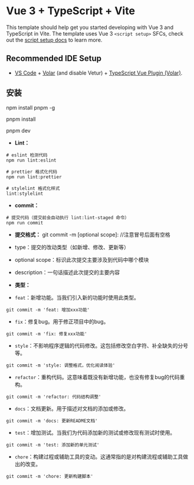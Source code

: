 # Vue 3 + TypeScript + Vite

This template should help get you started developing with Vue 3 and TypeScript in Vite. The template uses Vue 3 `<script setup>` SFCs, check out the [script setup docs](https://v3.vuejs.org/api/sfc-script-setup.html#sfc-script-setup) to learn more.

## Recommended IDE Setup

- [VS Code](https://code.visualstudio.com/) + [Volar](https://marketplace.visualstudio.com/items?itemName=Vue.volar) (and disable Vetur) + [TypeScript Vue Plugin (Volar)](https://marketplace.visualstudio.com/items?itemName=Vue.vscode-typescript-vue-plugin).

## 安装

npm install pnpm -g

pnpm install

pnpm dev


- **Lint：**

```text
# eslint 检测代码
npm run lint:eslint

# prettier 格式化代码
npm run lint:prettier

# stylelint 格式化样式
lint:stylelint
```

- **commit：**
```text
# 提交代码（提交前会自动执行 lint:lint-staged 命令）
npm run commit
```

- **提交格式：**
git commit -m <type>[optional scope]: <description> //注意冒号后面有空格
- type：提交的改动类型（如新增、修改、更新等）
- optional scope：标识此次提交主要涉及到代码中哪个模块
- description：一句话描述此次提交的主要内容


- **类型：**

- `feat`：新增功能。当我们引入新的功能时使用此类型。
```
git commit -m 'feat: 增加xxx功能'
```

- `fix`：修复bug。用于修正项目中的bug。
```
git commit -m 'fix: 修复xxx功能'
```

- `style`：不影响程序逻辑的代码修改。这包括修改空白字符、补全缺失的分号等。
```
git commit -m 'style: 调整格式，优化阅读体验'
```

- `refactor`：重构代码。这意味着既没有新增功能，也没有修复bug的代码重构。
```
git commit -m 'refactor: 代码结构调整'
```

- `docs`：文档更新。用于描述对文档的添加或修改。
```
git commit -m 'docs: 更新README文档'
```

- `test`：增加测试。当我们为代码添加新的测试或修改现有测试时使用。
```
git commit -m 'test: 添加新的单元测试'
```

- `chore`：构建过程或辅助工具的变动。这通常指的是对构建流程或辅助工具做出的改变。
```
git commit -m 'chore: 更新构建脚本'
```
